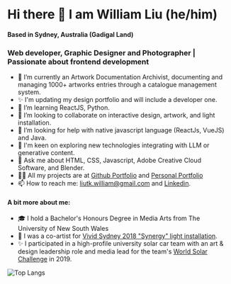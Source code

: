 # Hi there 👋 I am William Liu (he/him)
#### Based in Sydney, Australia (Gadigal Land)
### Web developer, Graphic Designer and Photographer | Passionate about frontend development

- 🔭 I’m currently an Artwork Documentation Archivist, documenting and managing 1000+ artworks entries through a catalogue management system.
- ✨ I'm updating my design portfolio and will include a developer one.
- 🌱 I’m learning ReactJS, Python.
- 👯 I’m looking to collaborate on interactive design, artwork, and light installation.
- 🤔 I’m looking for help with native javascript language (ReactJs, VueJS) and Java.
- 🤖 I'm keen on exploring new technologies integrating with LLM or generative content.
- 💬 Ask me about HTML, CSS, Javascript, Adobe Creative Cloud Software, and Blender.
- 👨‍💻 All my projects are at [Github Portfolio](https://github.com/liutkwilliam/) and [Personal Portfolio](https://www.liutkwilliam.com/)
- 📫 How to reach me: [liutk.william@gmail.com](liutk.william@gmail.com) and [Linkedin](https://www.linkedin.com/in/liutkwilliam/).

#### A bit more about me:

- 🎓 I hold a Bachelor's Honours Degree in Media Arts from The University of New South Wales
- 🎨 I was a co-artist for [Vivid Sydney 2018 "Synergy" light installation](https://www.vividsydney.com/event/light/synergy).
- ✨ I participated in a high-profile university solar car team with an art & design leadership role and media lead for the team's [World Solar Challenge](https://worldsolarchallenge.org/) in 2019.


![Top Langs](https://github-readme-stats.vercel.app/api/top-langs/?username=liutkwilliam&layout=compact)

